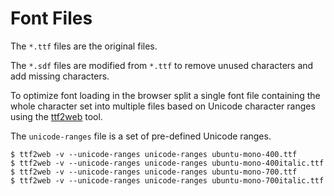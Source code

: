# Font Files

The `*.ttf` files are the original files.

The `*.sdf` files are modified from `*.ttf` to remove unused characters
and add missing characters.

To optimize font loading in the browser split a single font file containing
the whole character set into multiple files based on Unicode character ranges
using the [ttf2web](https://github.com/johncf/ttf2web) tool.

The `unicode-ranges` file is a set of pre-defined Unicode ranges.

```
$ ttf2web -v --unicode-ranges unicode-ranges ubuntu-mono-400.ttf
$ ttf2web -v --unicode-ranges unicode-ranges ubuntu-mono-400italic.ttf
$ ttf2web -v --unicode-ranges unicode-ranges ubuntu-mono-700.ttf
$ ttf2web -v --unicode-ranges unicode-ranges ubuntu-mono-700italic.ttf
```
